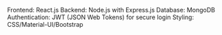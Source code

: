 Frontend: React.js
Backend: Node.js with Express.js
Database: MongoDB
Authentication: JWT (JSON Web Tokens) for secure login
Styling: CSS/Material-UI/Bootstrap
